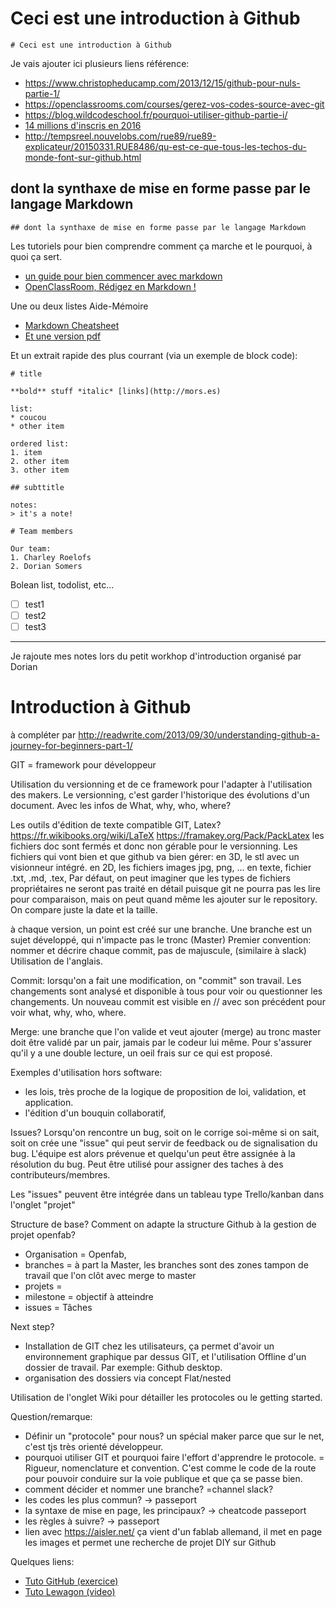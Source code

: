 # Ceci est une introduction à Github
`# Ceci est une introduction à Github`

Je vais ajouter ici plusieurs liens référence:

- https://www.christopheducamp.com/2013/12/15/github-pour-nuls-partie-1/
- https://openclassrooms.com/courses/gerez-vos-codes-source-avec-git
- https://blog.wildcodeschool.fr/pourquoi-utiliser-github-partie-i/
- [14 millions d'inscris en 2016](https://fr.wikipedia.org/wiki/GitHub)
- http://tempsreel.nouvelobs.com/rue89/rue89-explicateur/20150331.RUE8486/qu-est-ce-que-tous-les-techos-du-monde-font-sur-github.html

## dont la synthaxe de mise en forme passe par le langage Markdown
`## dont la synthaxe de mise en forme passe par le langage Markdown`

Les tutoriels pour bien comprendre comment ça marche et le pourquoi, à quoi ça sert.
- [un guide pour bien commencer avec markdown](https://blog.wax-o.com/2014/04/tutoriel-un-guide-pour-bien-commencer-avec-markdown/)
- [OpenClassRoom, Rédigez en Markdown !](https://openclassrooms.com/courses/redigez-en-markdown)

Une ou deux listes Aide-Mémoire 
- [Markdown Cheatsheet](https://github.com/adam-p/markdown-here/wiki/Markdown-Cheatsheet)
- [Et une version pdf](https://guides.github.com/pdfs/markdown-cheatsheet-online.pdf)


Et un extrait rapide des plus courrant (via un exemple de block code):
```
# title

**bold** stuff *italic* [links](http://mors.es)

list:
* coucou
* other item

ordered list:
1. item
2. other item
3. other item

## subttitle

notes:
> it's a note!

# Team members

Our team:
1. Charley Roelofs
2. Dorian Somers

```

Bolean list, todolist, etc...
- [ ] test1
- [ ] test2
- [ ] test3

--- 

Je rajoute mes notes lors du petit workhop d'introduction organisé par Dorian

# Introduction à Github

à compléter par
http://readwrite.com/2013/09/30/understanding-github-a-journey-for-beginners-part-1/

GIT = framework pour développeur

Utilisation du versionning et de ce framework pour l'adapter à l'utilisation des makers. Le versionning, c'est garder l'historique des évolutions d'un document.
Avec les infos de What, why, who, where?

Les outils d'édition de texte compatible GIT, Latex?
https://fr.wikibooks.org/wiki/LaTeX
https://framakey.org/Pack/PackLatex
les fichiers doc sont fermés et donc non gérable pour le versionning.
Les fichiers qui vont bien et que github va bien gérer:
en 3D, le stl avec un visionneur intégré.
en 2D, les fichiers images jpg, png, ... 
en texte, fichier .txt, .md, .tex, 
Par défaut, on peut imaginer que les types de fichiers propriétaires ne seront pas traité en détail puisque git ne pourra pas les lire pour comparaison, mais on peut quand même les ajouter sur le repository. On compare juste la date et la taille.

à chaque version, un point est créé sur une branche. 
Une branche est un sujet développé, qui n'impacte pas le tronc (Master)
Premier convention: nommer et décrire chaque commit, pas de majuscule, (similaire à slack) 
Utilisation de l'anglais.

Commit: 
lorsqu'on a fait une modification, on "commit" son travail. Les changements sont analysé et disponible à tous pour voir ou questionner les changements.
Un nouveau commit est visible en // avec son précédent pour voir what, why, who, where. 

Merge:
une branche que l'on valide et veut ajouter (merge) au tronc master doit être validé par un pair, jamais par le codeur lui même. 
Pour s'assurer qu'il y a une double lecture, un oeil frais sur ce qui est proposé.

Exemples d'utilisation hors software:
- les lois, très proche de la logique de proposition de loi, validation, et application. 
- l'édition d'un bouquin collaboratif,


Issues?
Lorsqu'on rencontre un bug, soit on le corrige soi-même si on sait, soit on crée une "issue" qui peut servir de feedback ou de signalisation du bug. L'équipe est alors prévenue et quelqu'un peut être assignée à la résolution du bug.
Peut être utilisé pour assigner des taches à des contributeurs/membres.

Les "issues" peuvent être intégrée dans un tableau type Trello/kanban dans l'onglet "projet"


Structure de base? Comment on adapte la structure Github à la gestion de projet openfab?
- Organisation = Openfab, 
- branches = à part la Master, les branches sont des zones tampon de travail que l'on clôt avec merge to master
- projets = 
- milestone = objectif à atteindre
- issues = Tâches

Next step? 
* Installation de GIT chez les utilisateurs, ça permet d'avoir un environnement graphique par dessus GIT, et l'utilisation Offline d'un dossier de travail. Par exemple: Github desktop. 
* organisation des dossiers via concept Flat/nested

Utilisation de l'onglet Wiki pour détailler les protocoles ou le getting started. 


Question/remarque:
* Définir un "protocole" pour nous? un spécial maker parce que sur le net, c'est tjs très orienté développeur.
* pourquoi utiliser GIT et pourquoi faire l'effort d'apprendre le protocole. = Rigueur, nomenclature et convention. C'est comme le code de la route pour pouvoir conduire sur la voie publique et que ça se passe bien.
* comment décider et nommer une branche? =channel slack?
* les codes les plus commun? -> passeport
* la syntaxe de mise en page, les principaux? -> cheatcode passeport
* les règles à suivre? -> passeport
* lien avec https://aisler.net/
ça vient d'un fablab allemand, il met en page les images et permet une recherche de projet DIY sur Github

Quelques liens:
* [Tuto GitHub (exercice)](https://try.github.io/levels/1/challenges/1)
* [Tuto Lewagon (video)](https://www.youtube.com/watch?v=V6Zo68uQPqE)
